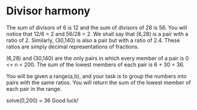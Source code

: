 # Divisor harmony

The sum of divisors of 6 is 12 and the sum of divisors of 28 is 56. You will notice that 12/6 = 2 and 56/28 = 2. We shall say that (6,28) is a pair with a ratio of 2. Similarly, (30,140) is also a pair but with a ratio of 2.4. These ratios are simply decimal representations of fractions.

(6,28) and (30,140) are the only pairs in which every member of a pair is 0 <= n < 200. The sum of the lowest members of each pair is 6 + 30 = 36.

You will be given a range(a,b), and your task is to group the numbers into pairs with the same ratios. You will return the sum of the lowest member of each pair in the range.

solve(0,200) = 36
Good luck!